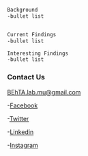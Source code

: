 ```markdown
Background
-bullet list


Current Findings
-bullet list

Interesting Findings
-bullet list
```




### Contact Us
BEhTA.lab.mu@gmail.com

-[Facebook]()

-[Twitter](https://twitter.com/BEhTA_Lab)

-[Linkedin]()

-[Instagram]()
